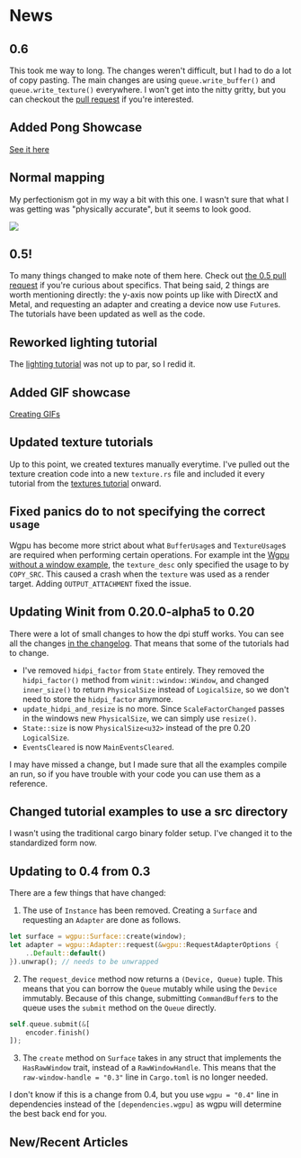 # News

## 0.6

This took me way to long. The changes weren't difficult, but I had to do a lot of copy pasting. The main changes are using `queue.write_buffer()` and `queue.write_texture()` everywhere. I won't get into the nitty gritty, but you can checkout the [pull request](https://github.com/sotrh/learn-wgpu/pull/90) if you're interested.

## Added Pong Showcase

[See it here](/showcase/pong/)

## Normal mapping

My perfectionism got in my way a bit with this one. I wasn't sure that what I was getting was "physically accurate", but it seems to look good.

![](./normal_mapping_correct.png)

## 0.5!

To many things changed to make note of them here. Check out [the 0.5 pull request](https://github.com/sotrh/learn-wgpu/pull/29) if you're curious about specifics. That being said, 2 things are worth mentioning directly: the y-axis now points up like with DirectX and Metal, and requesting an adapter and creating a device now use `Future`s. The tutorials have been updated as well as the code.

## Reworked lighting tutorial

The [lighting tutorial](/intermediate/tutorial10-lighting/) was not up to par, so I redid it.

## Added GIF showcase

[Creating GIFs](/showcase/gifs/)

## Updated texture tutorials

Up to this point, we created textures manually everytime. I've pulled out the texture creation code into a new `texture.rs` file and included it every tutorial from the [textures tutorial](/beginner/tutorial5-textures/#cleaning-things-up) onward.

## Fixed panics do to not specifying the correct `usage`

Wgpu has become more strict about what `BufferUsage`s and `TextureUsage`s are required when performing certain operations. For example int the [Wgpu without a window example](/intermediate/windowless/), the `texture_desc` only specified the usage to by `COPY_SRC`. This caused a crash when the `texture` was used as a render target. Adding `OUTPUT_ATTACHMENT` fixed the issue.

## Updating Winit from 0.20.0-alpha5 to 0.20

There were a lot of small changes to how the dpi stuff works. You can see all the changes [in the changelog](https://github.com/rust-windowing/winit/blob/master/CHANGELOG.md). That means that some of the tutorials had to change.

* I've removed `hidpi_factor` from `State` entirely. They removed the `hidpi_factor()` method from `winit::window::Window`, and changed `inner_size()` to return `PhysicalSize` instead of `LogicalSize`, so we don't need to store the `hidpi_factor` anymore.
* `update_hidpi_and_resize` is no more. Since `ScaleFactorChanged` passes in the windows new `PhysicalSize`, we can simply use `resize()`.
* `State::size` is now `PhysicalSize<u32>` instead of the pre 0.20 `LogicalSize`.
* `EventsCleared` is now `MainEventsCleared`.

I may have missed a change, but I made sure that all the examples compile an run, so if you have trouble with your code you can use them as a reference.

## Changed tutorial examples to use a src directory

I wasn't using the traditional cargo binary folder setup. I've changed it to the standardized form now.


## Updating to 0.4 from 0.3
There are a few things that have changed:
1. The use of `Instance` has been removed. Creating a `Surface` and requesting an `Adapter` are done as follows.
```rust
let surface = wgpu::Surface::create(window);
let adapter = wgpu::Adapter::request(&wgpu::RequestAdapterOptions {
    ..Default::default()
}).unwrap(); // needs to be unwrapped
```
2. The `request_device` method now returns a `(Device, Queue)` tuple. This means that you can borrow the `Queue` mutably while using the `Device` immutably. Because of this change, submitting `CommandBuffer`s to the queue uses the `submit` method on the `Queue` directly.
```rust
self.queue.submit(&[
    encoder.finish()
]);
```
3. The `create` method on `Surface` takes in any struct that implements the `HasRawWindow` trait, instead of a `RawWindowHandle`. This means that the `raw-window-handle = "0.3"` line in `Cargo.toml` is no longer needed.

I don't know if this is a change from 0.4, but you use `wgpu = "0.4"` line in dependencies instead of the `[dependencies.wgpu]` as wgpu will determine the best back end for you.


## New/Recent Articles
<RecentArticles/>

